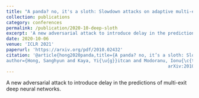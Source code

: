 ```yaml
---
title: "A panda? no, it's a sloth: Slowdown attacks on adaptive multi-exit neural network inference"
collection: publications
category: conferences
permalink: /publication/2020-10-deep-sloth
excerpt: 'A new adversarial attack to introduce delay in the predictions of multi-exit deep neural networks.'
date: 2020-10-06
venue: 'ICLR 2021'
paperurl: 'https://arxiv.org/pdf/2010.02432'
citation: '@article{hong2020panda,title={A panda? no, it’s a sloth: Slowdown attacks on adaptive multi-exit neural network inference}, 
author={Hong, Sanghyun and Kaya, Yi{\u{g}}itcan and Modoranu, Ionu{\c{t}}-Vlad and Dumitra{\c{s}}, Tudor}, journal={arXiv preprint 
                                                             arXiv:2010.02432}, year={2020}}'
---
```


A new adversarial attack to introduce delay in the predictions of multi-exit deep neural networks.
